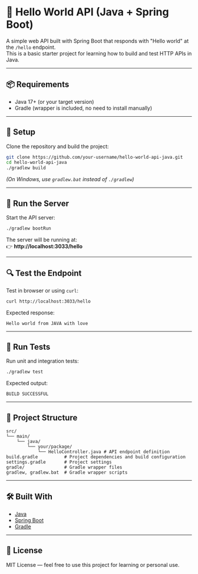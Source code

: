 
# 🚀 Hello World API (Java + Spring Boot)

A simple web API built with Spring Boot that responds with "Hello world" at the `/hello` endpoint.  
This is a basic starter project for learning how to build and test HTTP APIs in Java.

---

## 📦 Requirements

- Java 17+ (or your target version)
- Gradle (wrapper is included, no need to install manually)

---

## 🔧 Setup

Clone the repository and build the project:

```bash
git clone https://github.com/your-username/hello-world-api-java.git
cd hello-world-api-java
./gradlew build
```

*(On Windows, use `gradlew.bat` instead of `./gradlew`)*

---

## 🚀 Run the Server

Start the API server:

```bash
./gradlew bootRun
```

The server will be running at:  
👉 **http://localhost:3033/hello**

---

## 🔍 Test the Endpoint

Test in browser or using `curl`:

```bash
curl http://localhost:3033/hello
```

Expected response:

```
Hello world from JAVA with love
```

---

## 🧪 Run Tests

Run unit and integration tests:

```bash
./gradlew test
```

Expected output:

```
BUILD SUCCESSFUL
```

---

## 📁 Project Structure

```
src/
└── main/
    └── java/
        └── your/package/
            └── HelloController.java # API endpoint definition
build.gradle          # Project dependencies and build configuration
settings.gradle       # Project settings
gradle/               # Gradle wrapper files
gradlew, gradlew.bat  # Gradle wrapper scripts
```

---

## 🛠 Built With

- [Java](https://www.oracle.com/java/)
- [Spring Boot](https://spring.io/projects/spring-boot)
- [Gradle](https://gradle.org/)

---

## 📜 License

MIT License — feel free to use this project for learning or personal use.